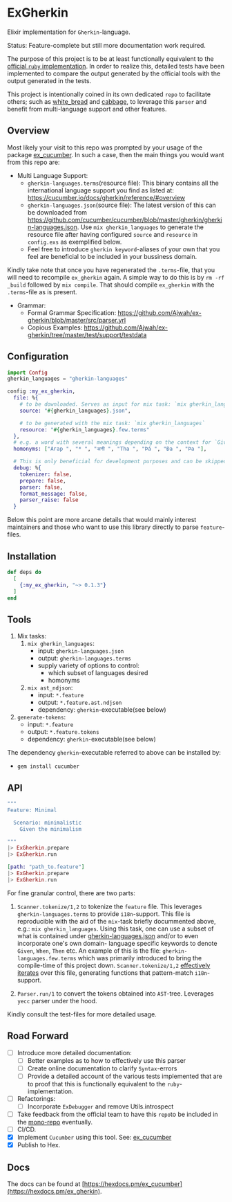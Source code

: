 # ExGherkin

Elixir implementation for `Gherkin`-language.

Status: Feature-complete but still more documentation work required.

The purpose of this project is to be at least functionally equivalent to
the [official `ruby` implementation](https://github.com/cucumber/cucumber/tree/master/gherkin/ruby).
In order to realize this, detailed tests have been implemented to compare
the output generated by the official tools with the output generated in
the tests.

This project is intentionally coined in its own dedicated `repo` to facilitate others; such as [white_bread](https://github.com/meadsteve/white-bread) and [cabbage](https://github.com/cabbage-ex/cabbage), to leverage this `parser` and
benefit from multi-language support and other features.

## Overview

Most likely your visit to this repo was prompted by your usage of the package [ex_cucumber](https://github.com/Ajwah/ex_cucumber).
In such a case, then the main things you would want from this repo are:

- Multi Language Support:
  - `gherkin-languages.terms`(resource file): This binary contains all the
    international language support you find as listed at: https://cucumber.io/docs/gherkin/reference/#overview
  - `gherkin-languages.json`(source file): The latest version of this can be
    downloaded from https://github.com/cucumber/cucumber/blob/master/gherkin/gherkin-languages.json. Use
    `mix gherkin_languages` to generate the resource file after having configured `source` and `resource`
    in `config.exs` as exemplified below.
  - Feel free to introduce `gherkin keyword`-aliases of your own that you feel are beneficial to be included in your
    bussiness domain.

Kindly take note that once you have regenerated the `.terms`-file, that you will need to recompile `ex_gherkin` again.
A simple way to do this is by `rm -rf _build` followed by `mix compile`. That should compile `ex_gherkin` with
the `.terms`-file as is present.

- Grammar:
  - Formal Grammar Specification: https://github.com/Ajwah/ex-gherkin/blob/master/src/parser.yrl
  - Copious Examples: https://github.com/Ajwah/ex-gherkin/tree/master/test/support/testdata

## Configuration

```elixir
import Config
gherkin_languages = "gherkin-languages"

config :my_ex_gherkin,
  file: %{
    # to be downloaded. Serves as input for mix task: `mix gherkin_languages`
    source: "#{gherkin_languages}.json",

    # to be generated with the mix task: `mix gherkin_languages`
    resource: "#{gherkin_languages}.few.terms"
  },
  # e.g. a word with several meanings depending on the context for `Given`, `When`, `Then`, `And`, `But`
  homonyms: ["Агар ", "* ", "अनी ", "Tha ", "Þá ", "Ða ", "Þa "],

  # This is only beneficial for development purposes and can be skipped
  debug: %{
    tokenizer: false,
    prepare: false,
    parser: false,
    format_message: false,
    parser_raise: false
  }
```

Below this point are more arcane details that would mainly interest maintainers and those who want to use this library
directly to parse `feature`-files.

## Installation

```elixir
def deps do
  [
    {:my_ex_gherkin, "~> 0.1.3"}
  ]
end
```

## Tools

1. Mix tasks:
   1. `mix gherkin_languages`:
      - input: `gherkin-languages.json`
      - output: `gherkin-languages.terms`
      - supply variety of options to control:
        - which subset of languages desired
        - homonyms
   2. `mix ast_ndjson`:
      - input: `*.feature`
      - output: `*.feature.ast.ndjson`
      - dependency: `gherkin`-executable(see below)
2. `generate-tokens`:
   - input: `*.feature`
   - output: `*.feature.tokens`
   - dependency: `gherkin`-executable(see below)

The dependency `gherkin`-executable referred to above can be installed by:

- `gem install cucumber`

## API

```elixir
"""
Feature: Minimal

  Scenario: minimalistic
    Given the minimalism

"""
|> ExGherkin.prepare
|> ExGherkin.run
```

```elixir
[path: "path_to.feature"]
|> ExGherkin.prepare
|> ExGherkin.run
```

For fine granular control, there are two parts:

1. `Scanner.tokenize/1,2` to tokenize the `feature` file. This leverages
   `gherkin-languages.terms` to provide `i18n`-support. This file is
   reproducible with the aid of the `mix`-task briefly docummented above,
   e.g.: `mix gherkin_languages`. Using this task, one can use a subset
   of what is contained under [gherkin-languages.json](https://github.com/cucumber/cucumber/blob/master/gherkin/gherkin-languages.json) and/or to even incorporate one's own domain-
   language specific keywords to denote `Given`, `When`, `Then` etc. An
   example of this is the file: `gherkin-languages.few.terms` which was
   primarily introduced to bring the compile-time of this project down.
   `Scanner.tokenize/1,2` [effectively iterates](https://github.com/Ajwah/ex-gherkin/blob/aa32dad70911cf5a7ead186a944dedafc10e2dd1/lib/scanner/scanner.ex#L59-L62) over this file,
   generating functions that pattern-match `i18n`-support.

2. `Parser.run/1` to convert the tokens obtained into `AST`-tree.
   Leverages `yecc` parser under the hood.

Kindly consult the test-files for more detailed usage.

## Road Forward

- [ ] Introduce more detailed documentation:
  - [ ] Better examples as to how to effectively use this parser
  - [ ] Create online documentation to clarify `Syntax`-errors
  - [ ] Provide a detailed account of the various tests implemented
        that are to proof that this is functionally equivalent to the `ruby`-
        implementation.
- [ ] Refactorings:
  - [ ] Incorporate `ExDebugger` and remove Utils.introspect
- [ ] Take feedback from the official team to have this `repo`to be
      included in the [mono-repo](https://github.com/cucumber/cucumber)
      eventually.
- [ ] CI/CD.
- [x] Implement `Cucumber` using this tool. See: [ex_cucumber](https://github.com/Ajwah/ex_cucumber)
- [x] Publish to Hex.

## Docs

The docs can be found at [https://hexdocs.pm/ex_cucumber](https://hexdocs.pm/ex_gherkin).
